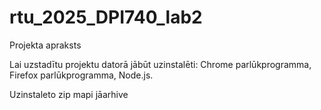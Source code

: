 # rtu_2025_DPI740_lab2

Projekta apraksts

Lai uzstadītu projektu datorā jābūt uzinstalēti: Chrome parlūkprogramma, Firefox parlūkprogramma, Node.js.

Uzinstaleto zip mapi jāarhive

